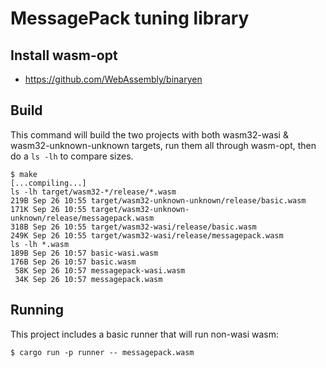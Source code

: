 # MessagePack tuning library

## Install wasm-opt

- https://github.com/WebAssembly/binaryen

## Build

This command will build the two projects with both wasm32-wasi & wasm32-unknown-unknown targets, run them all through wasm-opt, then do a `ls -lh` to compare sizes.

```shell-session
$ make
[...compiling...]
ls -lh target/wasm32-*/release/*.wasm
219B Sep 26 10:55 target/wasm32-unknown-unknown/release/basic.wasm
171K Sep 26 10:55 target/wasm32-unknown-unknown/release/messagepack.wasm
318B Sep 26 10:55 target/wasm32-wasi/release/basic.wasm
249K Sep 26 10:55 target/wasm32-wasi/release/messagepack.wasm
ls -lh *.wasm
189B Sep 26 10:57 basic-wasi.wasm
176B Sep 26 10:57 basic.wasm
 58K Sep 26 10:57 messagepack-wasi.wasm
 34K Sep 26 10:57 messagepack.wasm
```

## Running

This project includes a basic runner that will run non-wasi wasm:

```shell-session
$ cargo run -p runner -- messagepack.wasm
```
